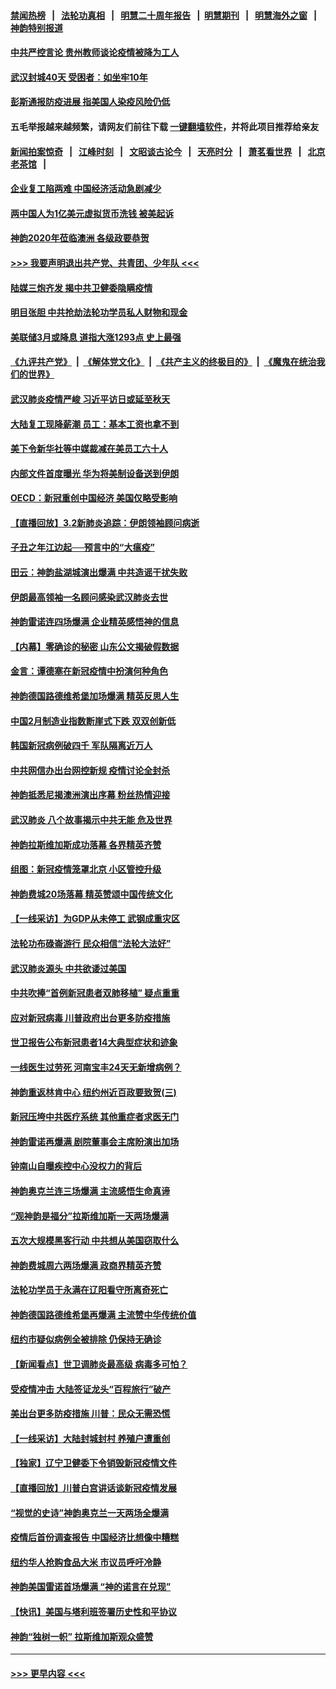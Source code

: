 #### [禁闻热榜](热点新闻.md?=0)  &nbsp;&nbsp;|&nbsp;&nbsp; [法轮功真相](https://github.com/gfw-breaker/truth/blob/master/README.md?=0) &nbsp;&nbsp;|&nbsp;&nbsp; [明慧二十周年报告](https://github.com/gfw-breaker/mh-reports/blob/master/README.md?=0) &nbsp;&nbsp;|&nbsp;&nbsp;[明慧期刊](https://github.com/gfw-breaker/mh-qikan) &nbsp;&nbsp;|&nbsp;&nbsp; [明慧海外之窗](https://github.com/gfw-breaker/mh-news/blob/master/README.md?=0) &nbsp;&nbsp;|&nbsp;&nbsp; [神韵特别报道](https://github.com/gfw-breaker/mh-news/blob/master/shenyun.md?=0)
#### [中共严控言论 贵州教师谈论疫情被降为工人](../pages/nf4514/n11911428.md?t=03032131) 
#### [武汉封城40天 受困者：如坐牢10年](../pages/nf4514/n11911305.md?t=03032131) 
#### [彭斯通报防疫进展 指美国人染疫风险仍低](../pages/nf4514/n11910872.md?t=03032131) 
#### 五毛举报越来越频繁，请网友们前往下载 [一键翻墙软件](https://github.com/gfw-breaker/ssr-accounts)，并将此项目推荐给亲友
#### [新闻拍案惊奇](https://github.com/gfw-breaker/banned-news/blob/master/pages/link4.md) &nbsp;&nbsp;|&nbsp;&nbsp; [江峰时刻](https://github.com/gfw-breaker/banned-news/blob/master/pages/link4.md) &nbsp;&nbsp;|&nbsp;&nbsp; [文昭谈古论今](https://github.com/gfw-breaker/banned-news/blob/master/pages/link4.md) &nbsp;&nbsp;|&nbsp;&nbsp; [天亮时分](https://github.com/gfw-breaker/banned-news/blob/master/pages/link4.md) &nbsp;&nbsp;|&nbsp;&nbsp; [萧茗看世界](https://github.com/gfw-breaker/banned-news/blob/master/pages/link4.md) &nbsp;&nbsp;|&nbsp;&nbsp; [北京老茶馆](https://github.com/gfw-breaker/banned-news/blob/master/pages/link4.md) &nbsp;&nbsp;|&nbsp;&nbsp; 
#### [企业复工陷两难 中国经济活动急剧减少](../pages/nf4514/n11910412.md?t=03032131) 
#### [两中国人为1亿美元虚拟货币洗钱 被美起诉](../pages/nf4514/n11910880.md?t=03032131) 
#### [神韵2020年莅临澳洲 各级政要恭贺](../pages/nf4514/n11901884.md?t=03032131) 
#### [>>> 我要声明退出共产党、共青团、少年队 <<<](https://github.com/begood0513/goodnews/blob/master/quit/letter.md) 
#### [陆媒三炮齐发 揭中共卫健委隐瞒疫情](../pages/nf4514/n11909414.md?t=03032131) 
#### [明目张胆 中共抢劫法轮功学员私人财物和现金](../pages/nf4514/n11910262.md?t=03032131) 
#### [美联储3月或降息 道指大涨1293点 史上最强](../pages/nf4514/n11910630.md?t=03032131) 
#### [《九评共产党》](https://github.com/begood0513/9ping.md/blob/master/README.md) &nbsp;|&nbsp; [《解体党文化》](../../../../jtdwh.md/blob/master/README.md)  &nbsp;|&nbsp; [《共产主义的终极目的》](../../../../gczydzjmd.md/blob/master/README.md) &nbsp;|&nbsp; [《魔鬼在统治我们的世界》](../../../../mgztzwmdsj.md/blob/master/README.md) 
#### [武汉肺炎疫情严峻 习近平访日或延至秋天](../pages/nf4514/n11910570.md?t=03032131) 
#### [大陆复工现降薪潮 员工：基本工资也拿不到](../pages/nf4514/n11910316.md?t=03032131) 
#### [美下令新华社等中媒裁减在美员工六十人](../pages/nf4514/n11910256.md?t=03032131) 
#### [内部文件首度曝光 华为将美制设备送到伊朗](../pages/nf4514/n11910211.md?t=03032131) 
#### [OECD：新冠重创中国经济 美国仅略受影响](../pages/nf4514/n11910023.md?t=03032131) 
#### [【直播回放】3.2新肺炎追踪：伊朗领袖顾问病逝](../pages/nf4514/n11909676.md?t=03032131) 
#### [子丑之年江边起──预言中的“大瘟疫”](../pages/nf4514/n11908043.md?t=03032131) 
#### [田云：神韵盐湖城演出爆满 中共造谣干扰失败](../pages/nf4514/n11908418.md?t=03032131) 
#### [伊朗最高领袖一名顾问感染武汉肺炎去世](../pages/nf4514/n11909593.md?t=03032131) 
#### [神韵雷诺连四场爆满 企业精英感悟神的信息](../pages/nf4514/n11909556.md?t=03032131) 
#### [【内幕】零确诊的秘密 山东公文揭破假数据](../pages/nf4514/n11903914.md?t=03032131) 
#### [金言：谭德塞在新冠疫情中扮演何种角色](../pages/nf4514/n11907849.md?t=03032131) 
#### [神韵德国路德维希堡加场爆满 精英反思人生](../pages/nf4514/n11909124.md?t=03032131) 
#### [中国2月制造业指数断崖式下跌 双双创新低](../pages/nf4514/n11909490.md?t=03032131) 
#### [韩国新冠病例破四千 军队隔离近万人](../pages/nf4514/n11909279.md?t=03032131) 
#### [中共网信办出台网控新规 疫情讨论全封杀](../pages/nf4514/n11908545.md?t=03032131) 
#### [神韵抵悉尼揭澳洲演出序幕 粉丝热情迎接](../pages/nf4514/n11907894.md?t=03032131) 
#### [武汉肺炎 八个故事揭示中共无能 危及世界](../pages/nf4514/n11888055.md?t=03032131) 
#### [神韵拉斯维加斯成功落幕 各界精英齐赞](../pages/nf4514/n11908773.md?t=03032131) 
#### [组图：新冠疫情笼罩北京 小区管控升级](../pages/nf4514/n11905532.md?t=03032131) 
#### [神韵费城20场落幕 精英赞颂中国传统文化](../pages/nf4514/n11908666.md?t=03032131) 
#### [【一线采访】为GDP从未停工 武钢成重灾区](../pages/nf4514/n11907787.md?t=03032131) 
#### [法轮功布碌崙游行 民众相信“法轮大法好”](../pages/nf4514/n11907645.md?t=03032131) 
#### [武汉肺炎源头 中共欲诿过美国](../pages/nf4514/n11907665.md?t=03032131) 
#### [中共吹捧“首例新冠患者双肺移植” 疑点重重](../pages/nf4514/n11907615.md?t=03032131) 
#### [应对新冠病毒 川普政府出台更多防疫措施](../pages/nf4514/n11907354.md?t=03032131) 
#### [世卫报告公布新冠患者14大典型症状和迹象](../pages/nf4514/n11907472.md?t=03032131) 
#### [一线医生过劳死 河南宝丰24天无新增病例？](../pages/nf4514/n11907430.md?t=03032131) 
#### [神韵重返林肯中心 纽约州近百政要致贺(三)](../pages/nf4514/n11904356.md?t=03032131) 
#### [新冠压垮中共医疗系统 其他重症者求医无门](../pages/nf4514/n11905283.md?t=03032131) 
#### [神韵雷诺再爆满 剧院董事会主席盼演出加场](../pages/nf4514/n11907240.md?t=03032131) 
#### [钟南山自曝疾控中心没权力的背后](../pages/nf4514/n11903401.md?t=03032131) 
#### [神韵奥克兰连三场爆满 主流感悟生命真谛](../pages/nf4514/n11907236.md?t=03032131) 
#### [“观神韵是福分”拉斯维加斯一天两场爆满](../pages/nf4514/n11907070.md?t=03032131) 
#### [五次大规模黑客行动 中共想从美国窃取什么](../pages/nf4514/n11899124.md?t=03032131) 
#### [神韵费城周六两场爆满 政商界精英齐赞](../pages/nf4514/n11906651.md?t=03032131) 
#### [法轮功学员于永满在辽阳看守所离奇死亡](../pages/nf4514/n11906047.md?t=03032131) 
#### [神韵德国路德维希堡再爆满 主流赞中华传统价值](../pages/nf4514/n11906441.md?t=03032131) 
#### [纽约市疑似病例全被排除 仍保持无确诊](../pages/nf4514/n11906039.md?t=03032131) 
#### [【新闻看点】世卫调肺炎最高级 病毒多可怕？](../pages/nf4514/n11905498.md?t=03032131) 
#### [受疫情冲击 大陆签证龙头“百程旅行”破产](../pages/nf4514/n11905777.md?t=03032131) 
#### [美出台更多防疫措施 川普：民众无需恐慌](../pages/nf4514/n11905747.md?t=03032131) 
#### [【一线采访】大陆封城封村 养殖户遭重创](../pages/nf4514/n11905654.md?t=03032131) 
#### [【独家】辽宁卫健委下令销毁新冠疫情文件](../pages/nf4514/n11901418.md?t=03032131) 
#### [【直播回放】川普白宫讲话谈新冠疫情发展](../pages/nf4514/n11905588.md?t=03032131) 
#### [“视觉的史诗”神韵奥克兰一天两场全爆满](../pages/nf4514/n11905160.md?t=03032131) 
#### [疫情后首份调查报告 中国经济比想像中糟糕](../pages/nf4514/n11905617.md?t=03032131) 
#### [纽约华人抢购食品大米 市议员呼吁冷静](../pages/nf4514/n11904453.md?t=03032131) 
#### [神韵美国雷诺首场爆满 “神的诺言在兑现”](../pages/nf4514/n11905108.md?t=03032131) 
#### [【快讯】美国与塔利班签署历史性和平协议](../pages/nf4514/n11905172.md?t=03032131) 
#### [神韵“独树一帜” 拉斯维加斯观众盛赞](../pages/nf4514/n11905063.md?t=03032131) 

----
#### [ >>> 更早内容 <<< ](../indexes/nf4514-earlier.md)
